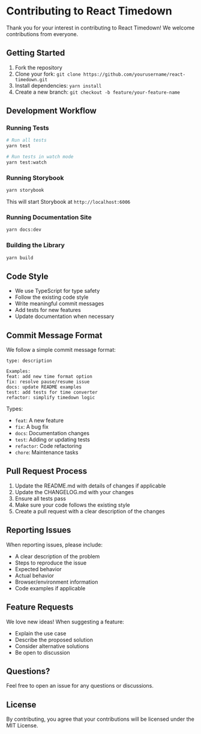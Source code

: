 # Contributing to React Timedown

Thank you for your interest in contributing to React Timedown! We welcome contributions from everyone.

## Getting Started

1. Fork the repository
2. Clone your fork: `git clone https://github.com/yourusername/react-timedown.git`
3. Install dependencies: `yarn install`
4. Create a new branch: `git checkout -b feature/your-feature-name`

## Development Workflow

### Running Tests

```bash
# Run all tests
yarn test

# Run tests in watch mode
yarn test:watch
```

### Running Storybook

```bash
yarn storybook
```

This will start Storybook at `http://localhost:6006`

### Running Documentation Site

```bash
yarn docs:dev
```

### Building the Library

```bash
yarn build
```

## Code Style

- We use TypeScript for type safety
- Follow the existing code style
- Write meaningful commit messages
- Add tests for new features
- Update documentation when necessary

## Commit Message Format

We follow a simple commit message format:

```
type: description

Examples:
feat: add new time format option
fix: resolve pause/resume issue
docs: update README examples
test: add tests for time converter
refactor: simplify timedown logic
```

Types:
- `feat`: A new feature
- `fix`: A bug fix
- `docs`: Documentation changes
- `test`: Adding or updating tests
- `refactor`: Code refactoring
- `chore`: Maintenance tasks

## Pull Request Process

1. Update the README.md with details of changes if applicable
2. Update the CHANGELOG.md with your changes
3. Ensure all tests pass
4. Make sure your code follows the existing style
5. Create a pull request with a clear description of the changes

## Reporting Issues

When reporting issues, please include:

- A clear description of the problem
- Steps to reproduce the issue
- Expected behavior
- Actual behavior
- Browser/environment information
- Code examples if applicable

## Feature Requests

We love new ideas! When suggesting a feature:

- Explain the use case
- Describe the proposed solution
- Consider alternative solutions
- Be open to discussion

## Questions?

Feel free to open an issue for any questions or discussions.

## License

By contributing, you agree that your contributions will be licensed under the MIT License.

